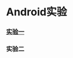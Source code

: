 # Android实验

### [实验一]([https://github.com/663008381/Android-by-wy/tree/master/%E5%AE%9E%E9%AA%8C%E4%B8%80](https://github.com/663008381/Android-by-wy/tree/master/实验一))

### 实验二